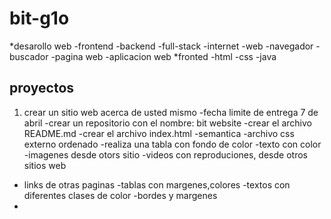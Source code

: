 # bit-g1o
*desarollo web
  -frontend
  -backend
  -full-stack
  -internet
  -web
  -navegador
  -buscador
  -pagina web
  -aplicacion web
*fronted
  -html
  -css
  -java

## proyectos
 1. crear un sitio web acerca de usted mismo
   -fecha limite de entrega 7 de abril
   -crear un repositorio con el nombre: bit website
   -crear el archivo README.md 
   -crear el archivo index.html
   -semantica
   -archivo css externo ordenado
   -realiza una tabla con fondo de color
   -texto con color
   -imagenes desde otors sitio
   -videos con reproduciones, desde otros sitios web
   - links de otras paginas
   -tablas con margenes,colores 
   -textos con diferentes clases de color 
   -bordes y margenes
   -
